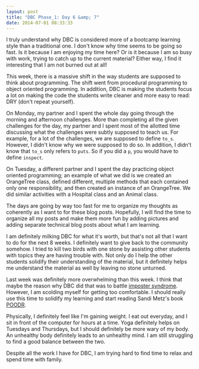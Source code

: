 ```yaml
---
layout: post
title: "DBC Phase_1: Day 6 &amp; 7"
date: 2014-07-01 08:33:33
---
```


I truly understand why DBC is considered more of a bootcamp learning style than a traditional one. I don't know why time seems to be going so fast. Is it because I am enjoying my time here? Or is it because I am so busy with work, trying to catch up to the current material? Either way, I find it interesting that I am not burned out at all!

This week, there is a massive shift in the way students are supposed to think about programming. The shift went from procedural programming to object oriented programming. In addition, DBC is making the students focus a lot on making the code the students write cleaner and more easy to read: DRY (don't repeat yourself).

On Monday, my partner and I spent the whole day going through the morning and afternoon challenges. More than completing all the given challenges for the day, my partner and I spent most of the allotted time discussing what the challenges were subtly supposed to teach us. For example, for a lot of the challenges, we are supposed to define ```to_s```. However, I didn't know why we were supposed to do so. In addition, I didn't know that ```to_s``` only refers to ```puts```. So if you did a ```p```, you would have to define ```inspect```.

On Tuesday, a different partner and I spent the day practicing object oriented programming; an example of what we did is we created an OrangeTree class, defined different, multiple methods that each contained only one responsibility, and then created an instance of an OrangeTree. We did similar activities with a Hospital class and an Animal class.

The days are going by way too fast for me to organize my thoughts as coherently as I want to for these blog posts. Hopefully, I will find the time to organize all my posts and make them more fun by adding pictures and adding separate technical blog posts about what I am learning.

I am definitely milking DBC for what it's worth, but that's not all that I want to do for the next 8 weeks. I definitely want to give back to the community somehow. I tried to kill two birds with one stone by assisting other students with topics they are having trouble with. Not only do I help the other students solidify their understanding of the material, but it definitely helps me understand the material as well by leaving no stone unturned.

Last week was definitely more overwhelming than this week. I think that maybe the reason why DBC did that was to battle [imposter syndrome](http://en.wikipedia.org/wiki/Impostor_syndrome). However, I am scolding myself for getting too comfortable. I should really use this time to solidify my learning and start reading Sandi Metz's book [POODR](http://www.poodr.com).

Physically, I definitely feel like I'm gaining weight. I eat out everyday, and I sit in front of the computer for hours at a time. Yoga definitely helps on Tuesdays and Thursdays, but I should definitely be more wary of my body. An unhealthy body definitely leads to an unhealthy mind. I am still struggling to find a good balance between the two.

Despite all the work I have for DBC, I am trying hard to find time to relax and spend time with family.